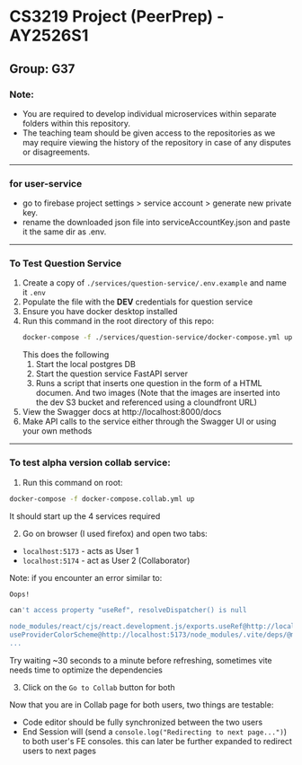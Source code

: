 # CS3219 Project (PeerPrep) - AY2526S1
## Group: G37

### Note: 
- You are required to develop individual microservices within separate folders within this repository.
- The teaching team should be given access to the repositories as we may require viewing the history of the repository in case of any disputes or disagreements. 

<hr/>

### for user-service
- go to firebase project settings > service account > generate new private key.
- rename the downloaded json file into serviceAccountKey.json and paste it the same dir as .env.

---

### To Test Question Service
1. Create a copy of `./services/question-service/.env.example` and name it `.env`
1. Populate the file with the **DEV** credentials for question service
1. Ensure you have docker desktop installed
1. Run this command in the root directory of this repo:
    ```bash
    docker-compose -f ./services/question-service/docker-compose.yml up
    ```
    This does the following
    1. Start the local postgres DB
    2. Start the question service FastAPI server
    3. Runs a script that inserts one question in the form of a HTML documen. And two images (Note that the images are inserted into the dev S3 bucket and referenced using a cloundfront URL)
2. View the Swagger docs at http://localhost:8000/docs
3. Make API calls to the service either through the Swagger UI or using your own methods

---


### To test alpha version collab service:
1. Run this command on root:
```bash
docker-compose -f docker-compose.collab.yml up
```
It should start up the 4 services required

2. Go on browser (I used firefox) and open two tabs:
- `localhost:5173` - acts as User 1
- `localhost:5174` - act as User 2 (Collaborator)

Note: if you encounter an error similar to:
```bash
Oops!

can't access property "useRef", resolveDispatcher() is null

node_modules/react/cjs/react.development.js/exports.useRef@http://localhost:5173/node_modules/.vite/deps/chunk-2WHLTL63.js?v=c5ccc1d9:949:16
useProviderColorScheme@http://localhost:5173/node_modules/.vite/deps/@mantine_core.js?v=0d551787:3925:43
...
```
Try waiting ~30 seconds to a minute before refreshing, sometimes vite needs time to optimize the dependencies

3. Click on the `Go to Collab` button for both

Now that you are in Collab page for both users, two things are testable:
- Code editor should be fully synchronized between the two users
- End Session will (send a `console.log("Redirecting to next page...")`) to both user's FE consoles. this can later be further expanded to redirect users to next pages




